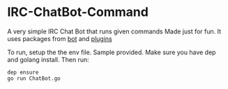 # IRC-ChatBot-Command
A very simple IRC Chat Bot that runs given commands
Made just for fun.
It uses packages from [bot](https://github.com/go-chat-bot/bot) and [plugins](https://github.com/go-chat-bot/plugins)

To run, setup the the env file. Sample provided. Make sure you have dep and golang install. Then run:
```
dep ensure
go run ChatBot.go
```
